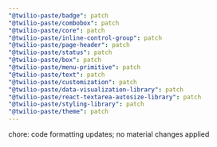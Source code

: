 ```yaml
---
"@twilio-paste/badge": patch
"@twilio-paste/combobox": patch
"@twilio-paste/core": patch
"@twilio-paste/inline-control-group": patch
"@twilio-paste/page-header": patch
"@twilio-paste/status": patch
"@twilio-paste/box": patch
"@twilio-paste/menu-primitive": patch
"@twilio-paste/text": patch
"@twilio-paste/customization": patch
"@twilio-paste/data-visualization-library": patch
"@twilio-paste/react-textarea-autosize-library": patch
"@twilio-paste/styling-library": patch
"@twilio-paste/theme": patch
---
```


chore: code formatting updates; no material changes applied
